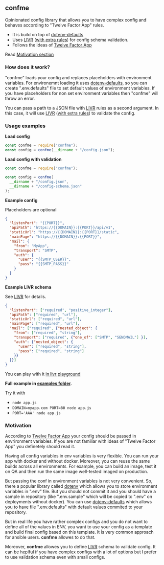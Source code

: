 ## confme

Opinionated config library that allows you to have complex config and behaves according to "Twelve Factor App" rules.

- It is build on top of [dotenv-defaults](https://www.npmjs.com/package/dotenv-defaults)
- Uses [LIVR](https://www.npmjs.com/package/livr) ([with extra rules](https://www.npmjs.com/package/livr-extra-rules)) for config schema validation.
- Follows the ideas of [Twelve Factor App](https://12factor.net/config)

Read [Motivation section](#motivation)

### How does it work?

"confme" loads your config and replaces placeholders with environment variables. For environemnt loading it uses [dotenv-defaults](https://www.npmjs.com/package/dotenv-defaults), so you can create ".env.defaults" file to set default values of environment variables. If you have placeholders for non set environment variables then "confme" will throw an error.

You can pass a path to a JSON file with [LIVR](https://www.npmjs.com/package/livr) rules as a second argument. In this case, it will use [LIVR](https://www.npmjs.com/package/livr) ([with extra rules](https://www.npmjs.com/package/livr-extra-rules)) to validate the config.

### Usage examples

**Load config**

```javascript
const confme = require("confme");
const config = confme(__dirname + "/config.json");
```

**Load config with validation**

```javascript
const confme = require("confme");

const config = confme(
  __dirname + "/config.json",
  __dirname + "/config-schema.json"
);
```

**Example config**

Placeholders are optional

```json
{
  "listenPort": "{{PORT}}",
  "apiPath": "https://{{DOMAIN}}:{{PORT}}/api/v1",
  "staticUrl": "https://{{DOMAIN}}:{{PORT}}/static",
  "mainPage": "https://{{DOMAIN}}:{{PORT}}",
  "mail": {
    "from": "MyApp",
    "transport": "SMTP",
    "auth": {
      "user": "{{SMTP_USER}}",
      "pass": "{{SMTP_PASS}}"
    }
  }
}
```

**Example LIVR schema**

See [LIVR](https://www.npmjs.com/package/livr) for details.

```json
{
  "listenPort": ["required", "positive_integer"],
  "apiPath": ["required", "url"],
  "staticUrl": ["required", "url"],
  "mainPage": ["required", "url"],
  "mail": ["required", {"nested_object": {
    "from": ["required", "string"],
    "transport": ["required", {"one_of": ["SMTP", "SENDMAIL"] }],
    "auth": {"nested_object": {
      "user": ["required", "string"],
      "pass": ["required", "string"]
    }}
  }}]
}
```
You can play with it [in livr playground](http://webbylab.github.io/livr-playground/#%7B%22rules%22%3A%22%7B%5Cn%20%20%5C%22listenPort%5C%22%3A%20%5B%5C%22required%5C%22%2C%20%5C%22positive_integer%5C%22%5D%2C%5Cn%20%20%5C%22apiPath%5C%22%3A%20%5B%5C%22required%5C%22%2C%20%5C%22url%5C%22%5D%2C%5Cn%20%20%5C%22staticUrl%5C%22%3A%20%5B%5C%22required%5C%22%2C%20%5C%22url%5C%22%5D%2C%5Cn%20%20%5C%22mainPage%5C%22%3A%20%5B%5C%22required%5C%22%2C%20%5C%22url%5C%22%5D%2C%5Cn%20%20%5C%22mail%5C%22%3A%20%5B%5C%22required%5C%22%2C%20%7B%5C%22nested_object%5C%22%3A%20%7B%5Cn%20%20%20%5C%22from%5C%22%3A%20%5B%5C%22required%5C%22%2C%20%5C%22string%5C%22%5D%2C%5Cn%20%20%20%5C%22transport%5C%22%3A%20%5B%5C%22required%5C%22%2C%20%7B%5C%22one_of%5C%22%3A%20%5B%5C%22SMTP%5C%22%2C%20%5C%22SENDMAIL%5C%22%5D%7D%5D%2C%5Cn%20%20%20%20%5C%22auth%5C%22%3A%20%7B%5C%22nested_object%5C%22%3A%20%7B%5Cn%20%20%20%20%20%20%5C%22user%5C%22%3A%20%5B%5C%22required%5C%22%2C%20%5C%22string%5C%22%5D%2C%5Cn%20%20%20%20%20%20%5C%22pass%5C%22%3A%20%5B%5C%22required%5C%22%2C%20%5C%22string%5C%22%5D%5Cn%20%20%20%20%7D%7D%5Cn%20%20%7D%7D%5D%5Cn%7D%22%2C%22data%22%3A%22%7B%20%5Cn%20%20listenPort%3A%203000%2C%5Cn%20%20apiPath%3A%20'https%3A%2F%2Flocalhost%3A3000%2Fapi%2Fv1'%2C%5Cn%20%20staticUrl%3A%20'https%3A%2F%2Flocalhost%3A3000%2Fstatic'%2C%5Cn%20%20mainPage%3A%20'https%3A%2F%2Flocalhost%3A3000'%2C%5Cn%20%20mail%3A%20%7B%20from%3A%20'MyApp'%2C%5Cn%20%20%20%20%20transport%3A%20'SMTP'%2C%5Cn%20%20%20%20%20auth%3A%20%7B%20%5Cn%20%20%20%20%20%20%20%20user%3A%20'user'%2C%20%5Cn%20%20%20%20%20%20%20%20pass%3A%20'password'%20%5Cn%20%20%20%20%20%20%7D%20%5Cn%20%20%20%7D%20%5Cn%7D%5Cn%22%7D) 

**Full example in [examples folder](./examples).**

Try it with

- `node app.js`
- `DOMAIN=myapp.com PORT=80 node app.js`
- `PORT='AAA' node app.js`


### Motivation

According to [Twelve Factor App](https://12factor.net/config) your config should be passed in envrironment variables. If you are not familiar with ideas of "Twelve Factor App" you definetely should read it.

Having all config variables in env variables is very flexible. You can run your app with docker and without docker. Moreover, you can reuse the same builds across all environments. For example, you can build an image, test it on QA and then run the same image well-tested imaged on production.  

But passing the conf in environment variables is not very convenient. So, there a popular library called [dotenv](dotenv) which allows you to store environment variables in ".env" file. But you should not commit it and you should have a sample in repository (like ".env.sample" which will be copied to ".env" on deployments without docker).
You can use [dotenv-defaults](https://www.npmjs.com/package/dotenv-defaults) which allows you to have file ".env.defaults" with default values commited to your repository. 

But in real life you have rather complex configs and you do not want to define all of the values in ENV, you want to use your config as a template and build final config based on this template. It is very common approach for ansible users. **confme** allowes to do that.

Moreover, **confme** allowes you to define [LIVR](http://livr-spec.org/) schema to validate config. It can be heplful if you have complex configs with a lot of options but I prefer to use validation schema even with small configs.
